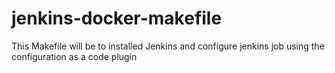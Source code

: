 # jenkins-docker-makefile


This Makefile will be to installed Jenkins and configure jenkins job using the configuration as a code plugin